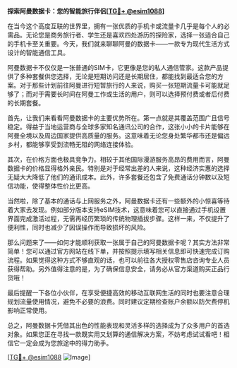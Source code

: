 **探索阿曼数据卡：您的智能旅行伴侣[[TG💪+ @esim1088](https://t.me/s/esim1088)]**

在当今这个高度互联的世界里，拥有一张优质的手机卡或流量卡几乎是每个人的必需品。无论您是商务旅行者、学生还是喜欢四处游历的探险家，选择一张适合自己的手机卡至关重要。今天，我们就来聊聊阿曼的数据卡——一款专为现代生活方式设计的智能通信工具。

阿曼数据卡不仅仅是一张普通的SIM卡，它更像是您的私人通信管家。这款产品提供了多种套餐供您选择，无论是短期访问还是长期居住，都能找到最适合您的方案。对于那些计划前往阿曼进行短暂旅行的人来说，购买一张短期流量卡可能就足够了；而对于需要长时间在阿曼工作或生活的用户，则可以选择预付费或者后付费的长期套餐。

首先，让我们来看看阿曼数据卡的主要优势所在。第一点就是其覆盖范围广且信号稳定。得益于当地运营商与全球多家知名通讯公司的合作，这张小小的卡片能够在阿曼全境以及周边国家提供高质量的服务。这意味着无论您身处繁华都市还是偏远乡村，都能够享受到流畅无阻的网络连接体验。

其次，在价格方面也极具竞争力。相较于其他国际漫游服务高昂的费用而言，阿曼数据卡的价格显得格外亲民。特别是对于经常出差的人来说，这种经济实惠的选择无疑大大降低了他们的通讯成本。此外，许多套餐还包含了免费通话分钟数以及短信功能，使得整体性价比更高。

当然啦，除了基本的通话与上网服务之外，阿曼数据卡还有一些额外的小惊喜等待着大家去发现。例如部分版本支持eSIM技术，这意味着您可以直接通过手机设置界面完成激活过程，无需再经历繁琐的传统物理插拔步骤。这样一来，不仅提升了便利性，同时也减少了因误操作而导致损坏的风险。

那么问题来了——如何才能顺利获取一张属于自己的阿曼数据卡呢？其实方法非常简单！您可以通过官方网站在线下单，并按照提示填写相关信息即可快速完成订购流程。如果觉得这种方式不够直观的话，也可以前往各大授权零售店咨询专业人员获得帮助。另外值得注意的是，为了确保信息安全，请务必从官方渠道购买正品行货哦！

最后提醒一下各位小伙伴，在享受便捷高效的移动互联网生活的同时也要注意合理规划流量使用情况，避免不必要的浪费。同时建议定期检查账户余额以防欠费停机影响正常使用。

总之，阿曼数据卡凭借其出色的性能表现和灵活多样的选择成为了众多用户的首选对象。如果您正在寻找一款既实用又划算的通信解决方案，不妨考虑试试看吧！相信它一定会成为您旅途中的得力助手。

[[TG💪+ @esim1088](https://t.me/s/esim1088) ![Image](https://i.postimg.cc/4NQfJmqS/Snipaste-2025-05-13-00-14-12.png)]